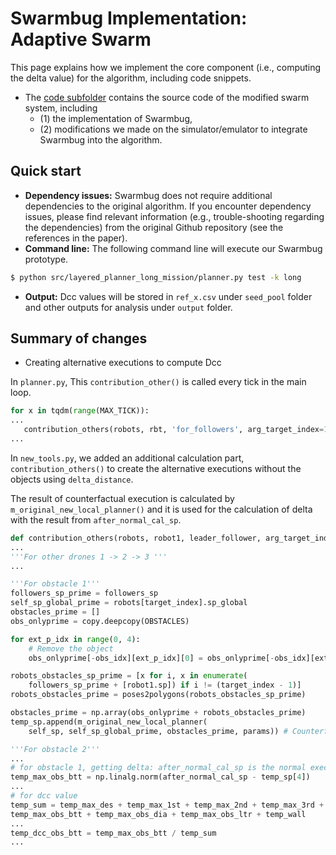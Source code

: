 # Swarmbug Implementation: Adaptive Swarm

This page explains how we implement the core component (i.e., computing the delta value) for the algorithm, including code snippets.

- The [code subfolder](./code) contains the source code of the modified swarm system, including
  - (1) the implementation of Swarmbug,
  - (2) modifications we made on the simulator/emulator to integrate Swarmbug into the algorithm.

## Quick start

- **Dependency issues:** Swarmbug does not require additional dependencies to the original algorithm. If you encounter dependency issues, please find relevant information (e.g., trouble-shooting regarding the dependencies) from the original Github repository (see the references in the paper).
- **Command line:** The following command line will execute our Swarmbug prototype.

```bash
$ python src/layered_planner_long_mission/planner.py test -k long
```

- **Output:** Dcc values will be stored in `ref_x.csv` under `seed_pool` folder and other outputs for analysis under `output` folder.

## Summary of changes

- Creating alternative executions to compute Dcc

In `planner.py`, This `contribution_other()` is called every tick in the main loop.

```python
for x in tqdm(range(MAX_TICK)):
...
   contribution_others(robots, rbt, 'for_followers', arg_target_index=1, simulation_tick=simul_tick, followers_sp=followers_sp, params=params, OBSTACLES=OBSTACLES, target_obs=target_obs)
...
```

In `new_tools.py`, we added an additional calculation part, `contribution_others()` to create the alternative executions without the objects using `delta_distance`.

The result of counterfactual execution is calculated by `m_original_new_local_planner()` and it is used for the calculation of delta with the result from `after_normal_cal_sp`.

```python
def contribution_others(robots, robot1, leader_follower, arg_target_index, simulation_tick, followers_sp, params, OBSTACLES, target_obs):
...
'''For other drones 1 -> 2 -> 3 '''
...

'''For obstacle 1'''
followers_sp_prime = followers_sp
self_sp_global_prime = robots[target_index].sp_global
obstacles_prime = []
obs_onlyprime = copy.deepcopy(OBSTACLES)

for ext_p_idx in range(0, 4):
    # Remove the object
    obs_onlyprime[-obs_idx][ext_p_idx][0] = obs_onlyprime[-obs_idx][ext_p_idx][0] + delta_distance

robots_obstacles_sp_prime = [x for i, x in enumerate(
    followers_sp_prime + [robot1.sp]) if i != (target_index - 1)]
robots_obstacles_prime = poses2polygons(robots_obstacles_sp_prime)

obstacles_prime = np.array(obs_onlyprime + robots_obstacles_prime)
temp_sp.append(m_original_new_local_planner(
    self_sp, self_sp_global_prime, obstacles_prime, params)) # Counterfactual execution

'''For obstacle 2'''
...
# for obstacle 1, getting delta: after_normal_cal_sp is the normal execution
temp_max_obs_btt = np.linalg.norm(after_normal_cal_sp - temp_sp[4])
...
# for dcc value
temp_sum = temp_max_des + temp_max_1st + temp_max_2nd + temp_max_3rd + \
temp_max_obs_btt + temp_max_obs_dia + temp_max_obs_ltr + temp_wall
...
temp_dcc_obs_btt = temp_max_obs_btt / temp_sum
...

```
